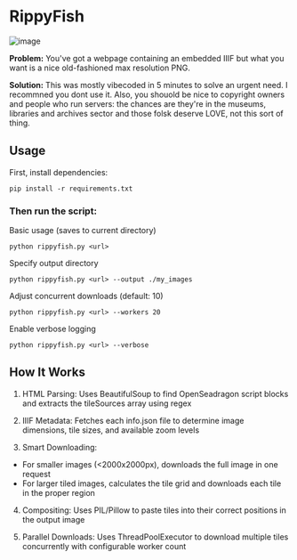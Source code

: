 # RippyFish

![image](/assets/header/png)

**Problem:** You've got a webpage containing an embedded IIIF but what you want is a nice old-fashioned max resolution PNG.

**Solution:** This was mostly vibecoded in 5 minutes to solve an urgent need. I recommned you dont use it. Also, you shouold be nice to copyright owners and people who run servers: the chances are they're in the museums, libraries and archives sector and those folsk deserve LOVE, not this sort of thing.

##  Usage

First, install dependencies:

    pip install -r requirements.txt

### Then run the script:

Basic usage (saves to current directory)

    python rippyfish.py <url>

Specify output directory

    python rippyfish.py <url> --output ./my_images

Adjust concurrent downloads (default: 10)

    python rippyfish.py <url> --workers 20

Enable verbose logging

    python rippyfish.py <url> --verbose

## How It Works

1. HTML Parsing: Uses BeautifulSoup to find OpenSeadragon script blocks and extracts the tileSources array using regex
  
2. IIIF Metadata: Fetches each info.json file to determine image
  dimensions, tile sizes, and available zoom levels
  
3. Smart Downloading:
- For smaller images (<2000x2000px), downloads the full image in one
  request
- For larger tiled images, calculates the tile grid and downloads each tile in the proper region

4. Compositing: Uses PIL/Pillow to paste tiles into their correct
  positions in the output image
  
5. Parallel Downloads: Uses ThreadPoolExecutor to download multiple tiles concurrently with configurable worker count
